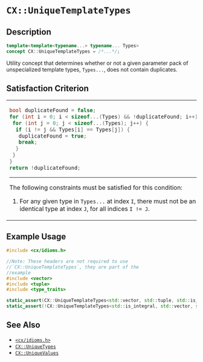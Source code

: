 # `CX::UniqueTemplateTypes`
## Description
<area id="no-interactive-code"></area>
```c++
template<template<typename...> typename... Types>
concept CX::UniqueTemplateTypes = /*...*/;
```
Utility concept that determines whether or not a given parameter pack
of unspecialized template types, `Types...`, does not contain
duplicates.

## Satisfaction Criterion
<table id="member-function-table">
 <tr><td>

  ```c++
  bool duplicateFound = false;
  for (int i = 0; i < sizeof...(Types) && !duplicateFound; i++) {
   for (int j = 0; j < sizeof...(Types); j++) {
    if (i != j && Types[i] == Types[j]) {
     duplicateFound = true;
     break;
    }
   }
  }
  return !duplicateFound;
  ```
  ---
  The following constraints must be satisfied for this condition:
  1. For any given type in `Types...` at index `I`, there must
     not be an identical type at index `J`, for all indices
     `I != J`.

 </td></tr>
</table>

## Example Usage
```c++
#include <cx/idioms.h>

//Note: These headers are not required to use
//`CX::UniqueTemplateTypes`, they are part of the
//example
#include <vector>
#include <tuple>
#include <type_traits>

static_assert(CX::UniqueTemplateTypes<std::vector, std::tuple, std::is_same>);
static_assert(!CX::UniqueTemplateTypes<std::is_integral, std::vector, std::is_integral>);
```

## See Also
 - [`<cx/idioms.h>`](../cx_idioms_h.md)
 - [`CX::UniqueTypes`](./unique_types.md)
 - [`CX::UniqueValues`](./unique_values.md)
